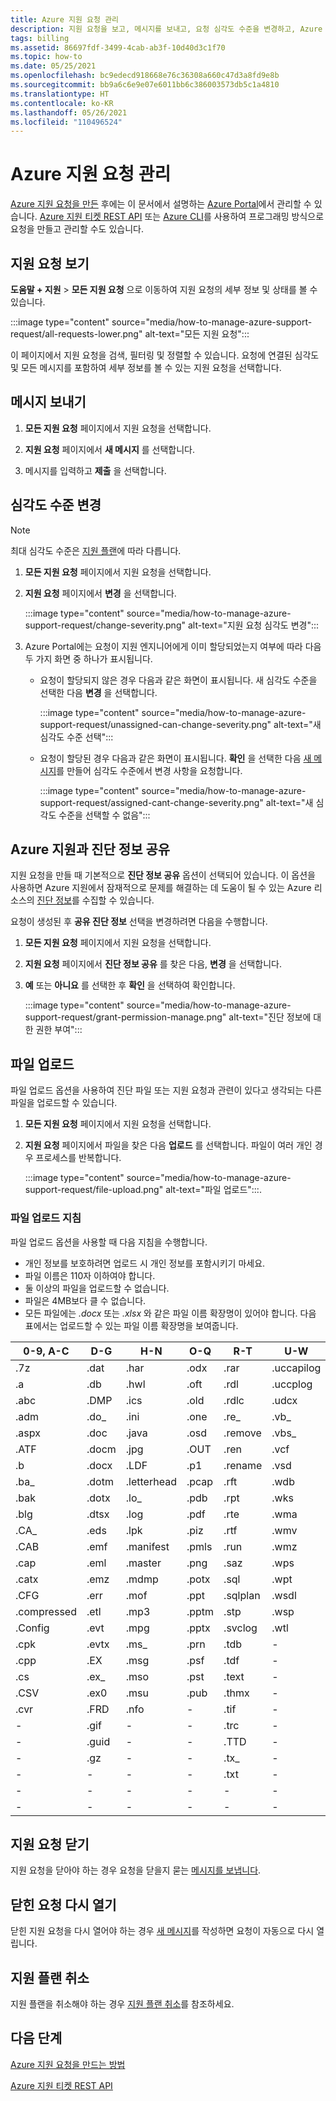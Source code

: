 ```yaml
---
title: Azure 지원 요청 관리
description: 지원 요청을 보고, 메시지를 보내고, 요청 심각도 수준을 변경하고, Azure 지원과 진단 정보를 공유하고, 닫힌 지원 요청을 다시 열고, 파일을 업로드하는 방법을 설명합니다.
tags: billing
ms.assetid: 86697fdf-3499-4cab-ab3f-10d40d3c1f70
ms.topic: how-to
ms.date: 05/25/2021
ms.openlocfilehash: bc9edecd918668e76c36308a660c47d3a8fd9e8b
ms.sourcegitcommit: bb9a6c6e9e07e6011bb6c386003573db5c1a4810
ms.translationtype: HT
ms.contentlocale: ko-KR
ms.lasthandoff: 05/26/2021
ms.locfileid: "110496524"
---
```

# <a name="manage-an-azure-support-request"></a>Azure 지원 요청 관리

[Azure 지원 요청을 만든](how-to-create-azure-support-request.md) 후에는 이 문서에서 설명하는 [Azure Portal](https://portal.azure.com)에서 관리할 수 있습니다. [Azure 지원 티켓 REST API](/rest/api/support) 또는 [Azure CLI](/cli/azure/azure-cli-support-request)를 사용하여 프로그래밍 방식으로 요청을 만들고 관리할 수도 있습니다.

## <a name="view-support-requests"></a>지원 요청 보기

**도움말 + 지원** >  **모든 지원 요청** 으로 이동하여 지원 요청의 세부 정보 및 상태를 볼 수 있습니다.

:::image type="content" source="media/how-to-manage-azure-support-request/all-requests-lower.png" alt-text="모든 지원 요청":::

이 페이지에서 지원 요청을 검색, 필터링 및 정렬할 수 있습니다. 요청에 연결된 심각도 및 모든 메시지를 포함하여 세부 정보를 볼 수 있는 지원 요청을 선택합니다.

## <a name="send-a-message"></a>메시지 보내기

1. **모든 지원 요청** 페이지에서 지원 요청을 선택합니다.

1. **지원 요청** 페이지에서 **새 메시지** 를 선택합니다.

1. 메시지를 입력하고 **제출** 을 선택합니다.

## <a name="change-the-severity-level"></a>심각도 수준 변경

> [!NOTE]
> 최대 심각도 수준은 [지원 플랜](https://azure.microsoft.com/support/plans)에 따라 다릅니다.
>

1. **모든 지원 요청** 페이지에서 지원 요청을 선택합니다.

1. **지원 요청** 페이지에서 **변경** 을 선택합니다.

    :::image type="content" source="media/how-to-manage-azure-support-request/change-severity.png" alt-text="지원 요청 심각도 변경":::

1. Azure Portal에는 요청이 지원 엔지니어에게 이미 할당되었는지 여부에 따라 다음 두 가지 화면 중 하나가 표시됩니다.

    - 요청이 할당되지 않은 경우 다음과 같은 화면이 표시됩니다. 새 심각도 수준을 선택한 다음 **변경** 을 선택합니다.

        :::image type="content" source="media/how-to-manage-azure-support-request/unassigned-can-change-severity.png" alt-text="새 심각도 수준 선택":::

    - 요청이 할당된 경우 다음과 같은 화면이 표시됩니다. **확인** 을 선택한 다음 [새 메시지](#send-a-message)를 만들어 심각도 수준에서 변경 사항을 요청합니다.

        :::image type="content" source="media/how-to-manage-azure-support-request/assigned-cant-change-severity.png" alt-text="새 심각도 수준을 선택할 수 없음":::

## <a name="share-diagnostic-information-with-azure-support"></a>Azure 지원과 진단 정보 공유

지원 요청을 만들 때 기본적으로 **진단 정보 공유** 옵션이 선택되어 있습니다. 이 옵션을 사용하면 Azure 지원에서 잠재적으로 문제를 해결하는 데 도움이 될 수 있는 Azure 리소스의 [진단 정보](https://azure.microsoft.com/support/legal/support-diagnostic-information-collection/)를 수집할 수 있습니다.

요청이 생성된 후 **공유 진단 정보** 선택을 변경하려면 다음을 수행합니다.

1. **모든 지원 요청** 페이지에서 지원 요청을 선택합니다.
    
1. **지원 요청** 페이지에서 **진단 정보 공유** 를 찾은 다음, **변경** 을 선택합니다.
    
1.  **예** 또는 **아니요** 를 선택한 후 **확인** 을 선택하여 확인합니다.
    
    :::image type="content" source="media/how-to-manage-azure-support-request/grant-permission-manage.png" alt-text="진단 정보에 대한 권한 부여":::

## <a name="upload-files"></a>파일 업로드

파일 업로드 옵션을 사용하여 진단 파일 또는 지원 요청과 관련이 있다고 생각되는 다른 파일을 업로드할 수 있습니다.

1. **모든 지원 요청** 페이지에서 지원 요청을 선택합니다.

1. **지원 요청** 페이지에서 파일을 찾은 다음 **업로드** 를 선택합니다. 파일이 여러 개인 경우 프로세스를 반복합니다.

    :::image type="content" source="media/how-to-manage-azure-support-request/file-upload.png" alt-text="파일 업로드":::.

### <a name="file-upload-guidelines"></a>파일 업로드 지침

파일 업로드 옵션을 사용할 때 다음 지침을 수행합니다.

* 개인 정보를 보호하려면 업로드 시 개인 정보를 포함시키기 마세요.
* 파일 이름은 110자 이하여야 합니다.
* 둘 이상의 파일을 업로드할 수 없습니다.
* 파일은 4MB보다 클 수 없습니다.
* 모든 파일에는 *.docx* 또는 *.xlsx* 와 같은 파일 이름 확장명이 있어야 합니다. 다음 표에서는 업로드할 수 있는 파일 이름 확장명을 보여줍니다.

| 0-9, A-C    | D-G   | H-N         | O-Q   | R-T      | U-W        | X-Z     |
|-------------|-------|-------------|-------|----------|------------|---------|
| .7z         | .dat  | .har        | .odx  | .rar     | .uccapilog | .xlam   |
| .a          | .db   | .hwl        | .oft  | .rdl     | .uccplog   | .xlr    |
| .abc        | .DMP  | .ics        | .old  | .rdlc    | .udcx      | .xls    |
| .adm        | .do_  | .ini        | .one  | .re_     | .vb_       | .xlsb   |
| .aspx       | .doc  | .java       | .osd  | .remove  | .vbs_      | .xlsm   |
| .ATF        | .docm | .jpg        | .OUT  | .ren     | .vcf       | .xlsx   |
| .b          | .docx | .LDF        | .p1   | .rename  | .vsd       | .xlt    |
| .ba_        | .dotm | .letterhead | .pcap | .rft     | .wdb       | .xltx   |
| .bak        | .dotx | .lo_        | .pdb  | .rpt     | .wks       | .xml    |
| .blg        | .dtsx | .log        | .pdf  | .rte     | .wma       | .xmla   |
| .CA_        | .eds  | .lpk        | .piz  | .rtf     | .wmv       | .xps    |
| .CAB        | .emf  | .manifest   | .pmls | .run     | .wmz       | .xsd    |
| .cap        | .eml  | .master     | .png  | .saz     | .wps       | .xsn    |
| .catx       | .emz  | .mdmp       | .potx | .sql     | .wpt       | .xxx    |
| .CFG        | .err  | .mof        | .ppt  | .sqlplan | .wsdl      | .z_     |
| .compressed | .etl  | .mp3        | .pptm | .stp     | .wsp       | .z01    |
| .Config     | .evt  | .mpg        | .pptx | .svclog  | .wtl       | .z02    |
| .cpk        | .evtx | .ms_        | .prn  | .tdb     | -          | .zi     |
| .cpp        | .EX   | .msg        | .psf  | .tdf     | -          | .zi_    |
| .cs         | .ex_  | .mso        | .pst  | .text    | -          | .zip    |
| .CSV        | .ex0  | .msu        | .pub  | .thmx    | -          | .zip_   |
| .cvr        | .FRD  | .nfo        | -     | .tif     | -          | .zipp   |
| -           | .gif  | -           | -     | .trc     | -          | .zipped |
| -           | .guid | -           | -     | .TTD     | -          | .zippy  |
| -           | .gz   | -           | -     | .tx_     | -          | .zipx   |
| -           | -     | -           | -     | .txt     | -          | .zit    |
| -           | -     | -           | -     | -        | -          | .zix    |
| -           | -     | -           | -     | -        | -          | .zzz    |

## <a name="close-a-support-request"></a>지원 요청 닫기

지원 요청을 닫아야 하는 경우 요청을 닫을지 묻는 [메시지를 보냅니다](#send-a-message).

## <a name="reopen-a-closed-request"></a>닫힌 요청 다시 열기

닫힌 지원 요청을 다시 열어야 하는 경우 [새 메시지](#send-a-message)를 작성하면 요청이 자동으로 다시 열립니다.

## <a name="cancel-a-support-plan"></a>지원 플랜 취소

지원 플랜을 취소해야 하는 경우 [지원 플랜 취소](../../cost-management-billing/manage/cancel-azure-subscription.md#cancel-a-support-plan)를 참조하세요.

## <a name="next-steps"></a>다음 단계

[Azure 지원 요청을 만드는 방법](how-to-create-azure-support-request.md)

[Azure 지원 티켓 REST API](/rest/api/support)
